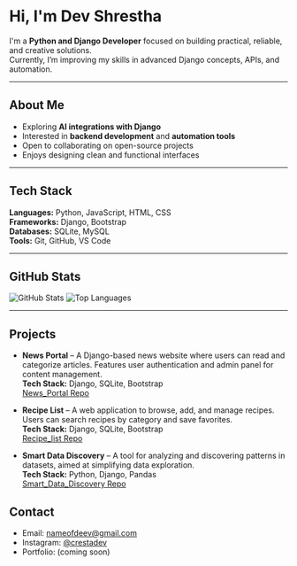 # Hi, I'm Dev Shrestha

I'm a **Python and Django Developer** focused on building practical, reliable, and creative solutions.  
Currently, I’m improving my skills in advanced Django concepts, APIs, and automation.

---

## About Me
- Exploring **AI integrations with Django**
- Interested in **backend development** and **automation tools**
- Open to collaborating on open-source projects
- Enjoys designing clean and functional interfaces

---

## Tech Stack
**Languages:** Python, JavaScript, HTML, CSS  
**Frameworks:** Django, Bootstrap  
**Databases:** SQLite, MySQL  
**Tools:** Git, GitHub, VS Code

---

## GitHub Stats
![GitHub Stats](https://github-readme-stats.vercel.app/api?username=crestadev&show_icons=true&theme=transparent)
![Top Languages](https://github-readme-stats.vercel.app/api/top-langs/?username=crestadev&layout=compact&theme=transparent)


---

## Projects
<!-- PROJECTS_LIST:START -->

- **News Portal** – A Django-based news website where users can read and categorize articles. Features user authentication and admin panel for content management.  
  **Tech Stack:** Django, SQLite, Bootstrap  
  [News_Portal Repo](https://github.com/crestadev/news-portal)

- **Recipe List** – A web application to browse, add, and manage recipes. Users can search recipes by category and save favorites.  
  **Tech Stack:** Django, SQLite, Bootstrap  
  [Recipe_list Repo](https://github.com/crestadev/Recipe-list-django)

- **Smart Data Discovery** – A tool for analyzing and discovering patterns in datasets, aimed at simplifying data exploration.  
  **Tech Stack:** Python, Django, Pandas  
  [Smart_Data_Discovery Repo](https://github.com/crestadev/Smart-Data-Dicovery)

<!-- PROJECTS_LIST:END -->


## Contact
- Email: [nameofdeev@gmail.com](mailto:nameofdeev@gmail.com)
- Instagram: [@crestadev](https://instagram.com/crestadev)
- Portfolio: (coming soon)
